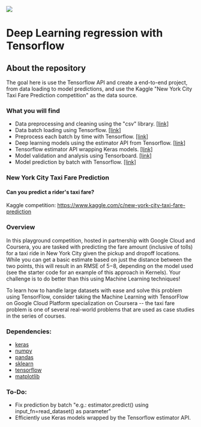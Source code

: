 ![](https://cdn.static-economist.com/sites/default/files/images/2015/08/blogs/graphic-detail/20150815_blp501.jpg)

# Deep Learning regression with Tensorflow

## About the repository
The goal here is use the Tensorflow API and create a end-to-end project, from data loading to model predictions, and use the Kaggle "New York City Taxi Fare Prediction competition" as the data source.

### What you will find
* Data preprocessing and cleaning using the "csv" library. [[link]](https://github.com/dimitreOliveira/NewYorkCityTaxiFare/blob/master/data_querys.py)
* Data batch loading using Tensorflow. [[link]](https://github.com/dimitreOliveira/NewYorkCityTaxiFare/blob/master/dataset.py)
* Preprocess each batch by time with Tensorflow. [[link]](https://github.com/dimitreOliveira/NewYorkCityTaxiFare/blob/master/dataset.py)
* Deep learning models using the estimator API from Tensorflow. [[link]](https://github.com/dimitreOliveira/NewYorkCityTaxiFare/blob/master/model.py)
* Tensorflow estimator API wrapping Keras models. [[link]](https://github.com/dimitreOliveira/NewYorkCityTaxiFare/blob/master/keras_model.py)
* Model validation and analysis using Tensorboard. [[link]](https://github.com/dimitreOliveira/NewYorkCityTaxiFare/blob/master/tensorflow_model.py)
* Model prediction by batch with Tensorflow. [[link]](https://github.com/dimitreOliveira/NewYorkCityTaxiFare/blob/master/tensorflow_model.py)

### New York City Taxi Fare Prediction
#### Can you predict a rider's taxi fare?

Kaggle competition: https://www.kaggle.com/c/new-york-city-taxi-fare-prediction

### Overview
In this playground competition, hosted in partnership with Google Cloud and Coursera, you are tasked with predicting the fare amount (inclusive of tolls) for a taxi ride in New York City given the pickup and dropoff locations. While you can get a basic estimate based on just the distance between the two points, this will result in an RMSE of $5-$8, depending on the model used (see the starter code for an example of this approach in Kernels). Your challenge is to do better than this using Machine Learning techniques!

To learn how to handle large datasets with ease and solve this problem using TensorFlow, consider taking the Machine Learning with TensorFlow on Google Cloud Platform specialization on Coursera -- the taxi fare problem is one of several real-world problems that are used as case studies in the series of courses.

### Dependencies:
* [keras](https://keras.io/)
* [numpy](http://www.numpy.org/)
* [pandas](http://pandas.pydata.org/)
* [sklearn](https://scikit-learn.org/stable/)
* [tensorflow](https://www.tensorflow.org/)
* [matplotlib](http://matplotlib.org/)

### To-Do:
* Fix prediction by batch "e.g.: estimator.predict() using input_fn=read_dataset() as parameter"
* Efficiently use Keras models wrapped by the Tensorflow estimator API.
